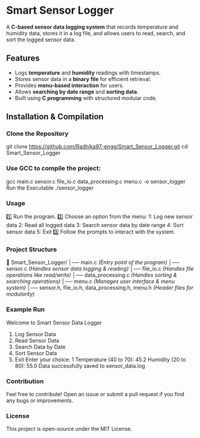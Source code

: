 # Smart Sensor Logger
A **C-based sensor data logging system** that records temperature and humidity data, stores it in a log file, and allows users to read, search, and sort the logged sensor data.

## Features
-  Logs **temperature** and **humidity** readings with timestamps.
-  Stores sensor data in a **binary file** for efficient retrieval.
-  Provides **menu-based interaction** for users.
-  Allows **searching by date range** and **sorting data**.
-  Built using **C programming** with structured modular code.

## Installation & Compilation

### Clone the Repository

git clone https://github.com/Radhika97-engg/Smart_Sensor_Logger.git
cd Smart_Sensor_Logger

### Use GCC to compile the project:
gcc main.c sensor.c file_io.c data_processing.c menu.c -o sensor_logger
Run the Executable
./sensor_logger

### Usage
1️⃣ Run the program.
2️⃣ Choose an option from the menu:
1: Log new sensor data
2: Read all logged data
3: Search sensor data by date range
4: Sort sensor data
5: Exit
3️⃣ Follow the prompts to interact with the system.

### Project Structure

📂 Smart_Sensor_Logger/
│── main.c *(Entry point of the program)*
│── sensor.c *(Handles sensor data logging & reading)*
│── file_io.c *(Handles file operations like read/write)*
│── data_processing.c *(Handles sorting & searching operations)*
│── menu.c *(Manages user interface & menu system)*
│── sensor.h, file_io.h, data_processing.h, menu.h *(Header files for modularity)*

### Example Run
Welcome to Smart Sensor Data Logger

1. Log Sensor Data
2. Read Sensor Data
3. Search Data by Date
4. Sort Sensor Data
5. Exit
Enter your choice: 1
Temperature (40 to 70): 45.2
Humidity (20 to 80): 55.0
Data successfully saved to sensor_data.log

### Contribution
Feel free to contribute! Open an issue or submit a pull request if you find any bugs or improvements.

### License
This project is open-source under the MIT License.
